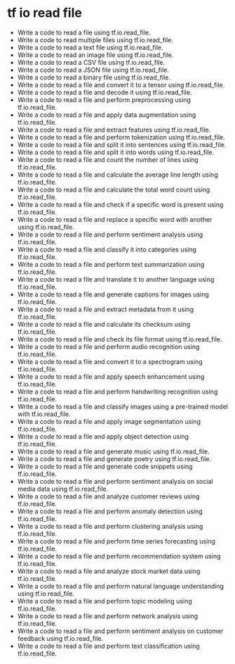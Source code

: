 # tf io read file

- Write a code to read a file using tf.io.read_file.
- Write a code to read multiple files using tf.io.read_file.
- Write a code to read a text file using tf.io.read_file.
- Write a code to read an image file using tf.io.read_file.
- Write a code to read a CSV file using tf.io.read_file.
- Write a code to read a JSON file using tf.io.read_file.
- Write a code to read a binary file using tf.io.read_file.
- Write a code to read a file and convert it to a tensor using tf.io.read_file.
- Write a code to read a file and decode it using tf.io.read_file.
- Write a code to read a file and perform preprocessing using tf.io.read_file.
- Write a code to read a file and apply data augmentation using tf.io.read_file.
- Write a code to read a file and extract features using tf.io.read_file.
- Write a code to read a file and perform tokenization using tf.io.read_file.
- Write a code to read a file and split it into sentences using tf.io.read_file.
- Write a code to read a file and split it into words using tf.io.read_file.
- Write a code to read a file and count the number of lines using tf.io.read_file.
- Write a code to read a file and calculate the average line length using tf.io.read_file.
- Write a code to read a file and calculate the total word count using tf.io.read_file.
- Write a code to read a file and check if a specific word is present using tf.io.read_file.
- Write a code to read a file and replace a specific word with another using tf.io.read_file.
- Write a code to read a file and perform sentiment analysis using tf.io.read_file.
- Write a code to read a file and classify it into categories using tf.io.read_file.
- Write a code to read a file and perform text summarization using tf.io.read_file.
- Write a code to read a file and translate it to another language using tf.io.read_file.
- Write a code to read a file and generate captions for images using tf.io.read_file.
- Write a code to read a file and extract metadata from it using tf.io.read_file.
- Write a code to read a file and calculate its checksum using tf.io.read_file.
- Write a code to read a file and check its file format using tf.io.read_file.
- Write a code to read a file and perform audio recognition using tf.io.read_file.
- Write a code to read a file and convert it to a spectrogram using tf.io.read_file.
- Write a code to read a file and apply speech enhancement using tf.io.read_file.
- Write a code to read a file and perform handwriting recognition using tf.io.read_file.
- Write a code to read a file and classify images using a pre-trained model with tf.io.read_file.
- Write a code to read a file and apply image segmentation using tf.io.read_file.
- Write a code to read a file and apply object detection using tf.io.read_file.
- Write a code to read a file and generate music using tf.io.read_file.
- Write a code to read a file and generate poetry using tf.io.read_file.
- Write a code to read a file and generate code snippets using tf.io.read_file.
- Write a code to read a file and perform sentiment analysis on social media data using tf.io.read_file.
- Write a code to read a file and analyze customer reviews using tf.io.read_file.
- Write a code to read a file and perform anomaly detection using tf.io.read_file.
- Write a code to read a file and perform clustering analysis using tf.io.read_file.
- Write a code to read a file and perform time series forecasting using tf.io.read_file.
- Write a code to read a file and perform recommendation system using tf.io.read_file.
- Write a code to read a file and analyze stock market data using tf.io.read_file.
- Write a code to read a file and perform natural language understanding using tf.io.read_file.
- Write a code to read a file and perform topic modeling using tf.io.read_file.
- Write a code to read a file and perform network analysis using tf.io.read_file.
- Write a code to read a file and perform sentiment analysis on customer feedback using tf.io.read_file.
- Write a code to read a file and perform text classification using tf.io.read_file.